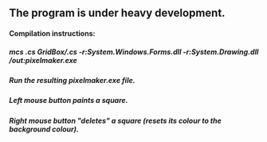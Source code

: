 ## The program is under heavy development.

#### Compilation instructions:
##### mcs *.cs GridBox/*.cs -r:System.Windows.Forms.dll -r:System.Drawing.dll /out:pixelmaker.exe
##### Run the resulting pixelmaker.exe file.

##### Left mouse button paints a square.
##### Right mouse button "deletes" a square (resets its colour to the background colour).
